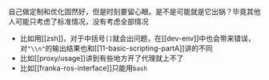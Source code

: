 自己做定制和优化固然好，但是时刻要留心眼。是不是可能就是它出锅？毕竟其他人可能只考虑了标准情况，没有考虑全部情况
- 比如用[[zsh]]，对于中括号`[]`就会出问题，在[[dev-env]]中也会带来错误，对`"\\n"`的输出结果也和[[11-basic-scripting-partA]]讲的不同
- 比如[[proxy/usage]]讲到有些地方开了代理就上不了
- 比如[[franka-ros-interface]]只能用`bash`